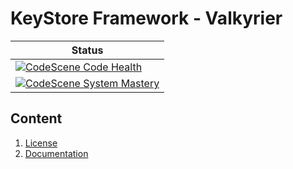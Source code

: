 # KeyStore Framework - Valkyrier
| Status                                                                                                                             | 
|------------------------------------------------------------------------------------------------------------------------------------|
| [![CodeScene Code Health](https://codescene.io/projects/27755/status-badges/code-health)](https://codescene.io/projects/27755)     |
| [![CodeScene System Mastery](https://codescene.io/projects/27755/status-badges/system-mastery)](https://codescene.io/projects/27755) |

## Content
1. [License](LICENSE.md)
2. [Documentation](docs/readme.md)
